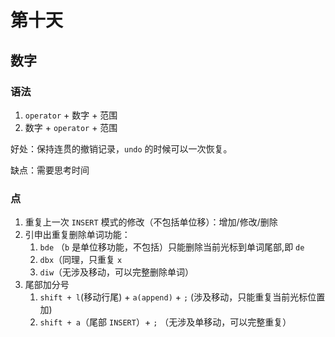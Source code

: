 # 第十天

## 数字

### 语法

1. `operator` + 数字 + 范围
2. 数字 + `operator` + 范围

好处：保持连贯的撤销记录，`undo` 的时候可以一次恢复。

缺点：需要思考时间

### 点

1. 重复上一次 `INSERT` 模式的修改（不包括单位移）：增加/修改/删除
2. 引申出重复删除单词功能：
   1. `bde` （`b` 是单位移功能，不包括）只能删除当前光标到单词尾部,即 `de`
   2. `dbx`（同理，只重复 `x`
   3. `diw`（无涉及移动，可以完整删除单词）
3. 尾部加分号
   1. `shift + l`(移动行尾) + `a(append)` + `;` (涉及移动，只能重复当前光标位置加)
   2. `shift + a`（尾部 `INSERT`）+ `;` （无涉及单移动，可以完整重复）
